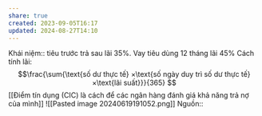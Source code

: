 ```yaml
---
share: true
created: 2023-09-05T16:17
updated: 2024-08-27T14:10
---
```

Khái niệm:: 
tiêu trước trả sau lãi 35%. Vay tiêu dùng 12 tháng lãi 45%
Cách tính lãi:
$$\frac{\sum{\text{số dư thực tế} ×\text{số ngày duy trì số dư thực tế}×\text{lãi suất}}}{365} $$
[[Điểm tín dụng (CIC) là cách để các ngân hàng đánh giá khả năng trả nợ của mình]] 
![[Pasted image 20240619191052.png]]
Nguồn:: 
